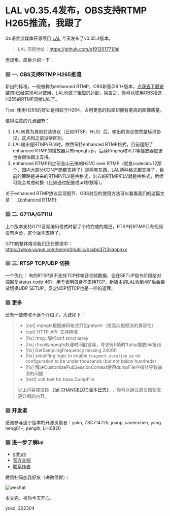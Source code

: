 # LAL v0.35.4发布，OBS支持RTMP H265推流，我跟了

Go语言流媒体开源项目 [LAL](https://github.com/q191201771/lal) 今天发布了v0.35.4版本。

> LAL 项目地址：https://github.com/q191201771/lal

老规矩，简单介绍一下：

### ▦ 一. OBS支持RTMP H265推流

新出的标准，一般被称为enhanced RTMP，OBS新版(29.1+版本，[点我去下载安装包](https://github.com/obsproject/obs-studio/releases))已经实现可以使用，LAL也做了相应的适配，换言之，你可以使用OBS推送H265的RTMP流给LAL了。

Tips: 使用H265的好处是相较于H264，占用更低的码率却拥有更高的图像质量。

值得注意的几点细节：

1. LAL转换为其他封装协议（比如RTSP、HLS）后，输出的协议依然是标准协议，这点和之前没啥区别。
2. LAL输出是RTMP/FLV时，依然保持enhanced RTMP格式，目前适配了enhanced RTMP的播放器只有mpegts.js，后续ffmpeg和VLC等播放器应该也会很快跟上支持。
3. enhanced RTMP和之前金山云搞的HEVC over RTMP（就是codecid=12那个，国内大部分CDN产商都支持了）是两套东西，LAL两种格式都支持了，目前的策略是进来的RTMP/FLV是啥格式，出去的RTMP/FLV就是啥格式，后续可能会考虑转换（比如通过配置或url参数等）。

关于enhanced RTMP协议实现细节、OBS对应的使用方法可以看看我们的这篇文章： [《enhanced RTMP》](https://pengrl.com/lal/#/enhanced_rtmp)

### ▦ 二. G711A/G711U

上个版本支持G711音频编码格式时留了个待完成的尾巴，RTSP转RTMP只有视频没有声音，这个版本支持了。

G711的整体情况我们正在整理中： https://www.yuque.com/pengrl/public/psxbp37r3yqopnxx

### ▦ 三. RTSP TCP/UDP 切换

一个优化： 有的RTSP源不支持TCP传输音视频数据，会在SETUP信令阶段给对端回复status code 461，用于表明自身不支持TCP，新版本的LAL收到461后会尝试切换UDP SETUP。反之UDP切TCP也是一样的道理。

### ▦ 更多

还有一些修改不逐个介绍了，大致如下：

> - [opt] mpegts根据编码格式打包patpmt（提高纯视频流的兼容性）
> - [opt] HTTP-API: 支持跨域
> - [fix] rtmp: 解析amf strict array
> - [fix] rtmp转mpegts处理时间戳错误，导致有b帧时ffplay播放hls报错
> - [fix] GetSamplingFrequency missing 24000
> - [fix] simplifing logic to enable `fragment_duration_ms` on configuration to be under thousands (but not below hundreds)
> - [fix] 解决CustomizePubSessionContext使用dumpFile空指针导致崩溃的问题
> - [test] unit test for base.DumpFile
>
> 以上内容摘取自 [《lal CHANGELOG版本日志》](https://pengrl.com/lal/#/CHANGELOG) ，你可以通过源文档获取更详细的内容。

### ▦ 开发者

感谢参与这个版本的开源贡献者：yoko, ZSC714725, joaop, sanenchen, yang heng01~, penglh, LiH0820

### ▦ 进一步了解lal

- [github](https://github.com/q191201771/lal)
- [官方文档](https://pengrl.com/lal)
- [联系作者](https://pengrl.com/lal/#/Author)

微信扫码加我好友（进微信群）：

![wechat](https://pengrl.com/images/yoko_vx.jpeg?date=2304)

本文完，祝你今天开心。

yoko, 202304

